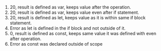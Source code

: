 1. 20, result is defined as var, keeps value after the operation.
2. 20, result is defined as var, keeps value even after if statement.
3. 20, result is defined as let, keeps value as it is within same if block statement.
4. Error as let is defined in the if block and not outside of it.
5. 0, result is defined as const, keeps same value it was defined with even after operation.
6. Error as const was declared outside of scope
